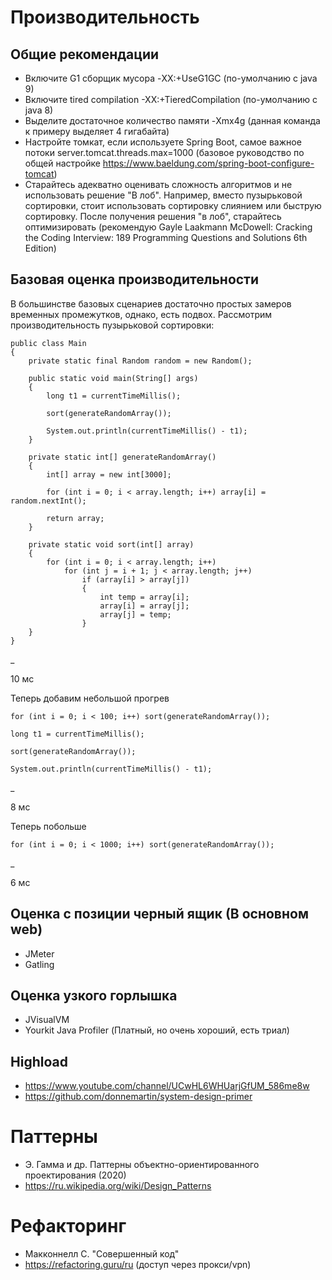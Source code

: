 # Производительность

## Общие рекомендации

- Включите G1 сборщик мусора -XX:+UseG1GC (по-умолчанию с java 9)
- Включите tired compilation -XX:+TieredCompilation (по-умолчанию с java 8)
- Выделите достаточное количество памяти -Xmx4g (данная команда к примеру выделяет 4 гигабайта)
- Настройте томкат, если используете Spring Boot, самое важное потоки server.tomcat.threads.max=1000 (базовое руководство по общей настройке https://www.baeldung.com/spring-boot-configure-tomcat)
- Старайтесь адекватно оценивать сложность алгоритмов и не использовать решение "В лоб". Например, вместо пузырьковой сортировки, стоит использовать сортировку слиянием или быструю сортировку. После получения решения "в лоб", старайтесь оптимизировать (рекомендую Gayle Laakmann McDowell: Cracking the Coding Interview: 189 Programming Questions and Solutions 6th Edition)

## Базовая оценка производительности

В большинстве базовых сценариев достаточно простых замеров временных промежутков, однако, есть подвох. Рассмотрим производительность пузырьковой сортировки:

    public class Main
    {
        private static final Random random = new Random();
    
        public static void main(String[] args)
        {
            long t1 = currentTimeMillis();
    
            sort(generateRandomArray());
    
            System.out.println(currentTimeMillis() - t1);
        }
    
        private static int[] generateRandomArray()
        {
            int[] array = new int[3000];
    
            for (int i = 0; i < array.length; i++) array[i] = random.nextInt();
    
            return array;
        }
    
        private static void sort(int[] array)
        {
            for (int i = 0; i < array.length; i++)
                for (int j = i + 1; j < array.length; j++)
                    if (array[i] > array[j])
                    {
                        int temp = array[i];
                        array[i] = array[j];
                        array[j] = temp;
                    }
        }
    }

_

10 мс

Теперь добавим небольшой прогрев

    for (int i = 0; i < 100; i++) sort(generateRandomArray());

    long t1 = currentTimeMillis();

    sort(generateRandomArray());

    System.out.println(currentTimeMillis() - t1);

_

8 мс

Теперь побольше

    for (int i = 0; i < 1000; i++) sort(generateRandomArray());

_

6 мс

## Оценка с позиции черный ящик (В основном web)

- JMeter
- Gatling

## Оценка узкого горлышка

- JVisualVM
- Yourkit Java Profiler (Платный, но очень хороший, есть триал)

## Highload

- https://www.youtube.com/channel/UCwHL6WHUarjGfUM_586me8w
- https://github.com/donnemartin/system-design-primer

# Паттерны

- Э. Гамма и др. Паттерны объектно-ориентированного проектирования (2020)
- https://ru.wikipedia.org/wiki/Design_Patterns

# Рефакторинг

- Макконнелл С. "Совершенный код"
- https://refactoring.guru/ru (доступ через прокси/vpn)
